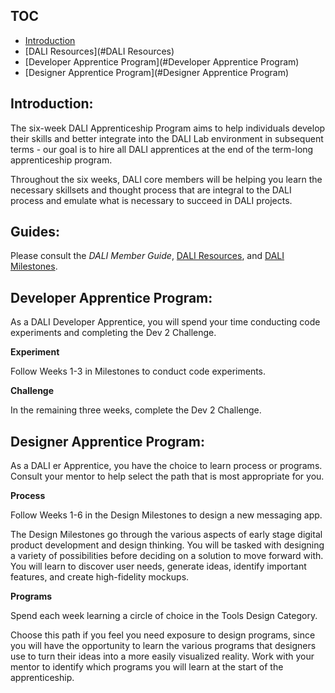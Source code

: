 ## TOC
- [Introduction](#Introduction)
- [DALI Resources](#DALI Resources)
- [Developer Apprentice Program](#Developer Apprentice Program)
- [Designer Apprentice Program](#Designer Apprentice Program)


## Introduction:

The six-week DALI Apprenticeship Program aims to help individuals develop their skills and better integrate into the DALI Lab environment in subsequent terms - our goal is to hire all DALI apprentices at the end of the term-long apprenticeship program.

Throughout the six weeks, DALI core members will be helping you learn the necessary skillsets and thought process that are integral to the DALI process and emulate what is necessary to succeed in DALI projects.


## Guides:

Please consult the *DALI Member Guide*, [DALI Resources](http://build.dali.dartmouth.edu/resources/), and [DALI Milestones](http://build.dali.dartmouth.edu/milestones/).



## Developer Apprentice Program:

As a DALI Developer Apprentice, you will spend your time conducting code experiments and completing the Dev 2 Challenge.

**Experiment**

Follow Weeks 1-3 in Milestones to conduct code experiments.


**Challenge**

In the remaining three weeks, complete the Dev 2 Challenge.



## Designer Apprentice Program:

As a DALI er Apprentice, you have the choice to learn process or programs. Consult your mentor to help select the path that is most appropriate for you.

**Process**

Follow Weeks 1-6 in the Design Milestones to design a new messaging app.

The Design Milestones go through the various aspects of early stage digital product development and design thinking. You will be tasked with designing a variety of possibilities before deciding on a solution to move forward with. You will learn to discover user needs, generate ideas, identify important features, and create high-fidelity mockups.


**Programs**

Spend each week learning a circle of choice in the Tools Design Category.

Choose this path if you feel you need exposure to design programs, since you will have the opportunity to learn the various programs that designers use to turn their ideas into a more easily visualized reality. Work with your mentor to identify which programs you will learn at the start of the apprenticeship.
